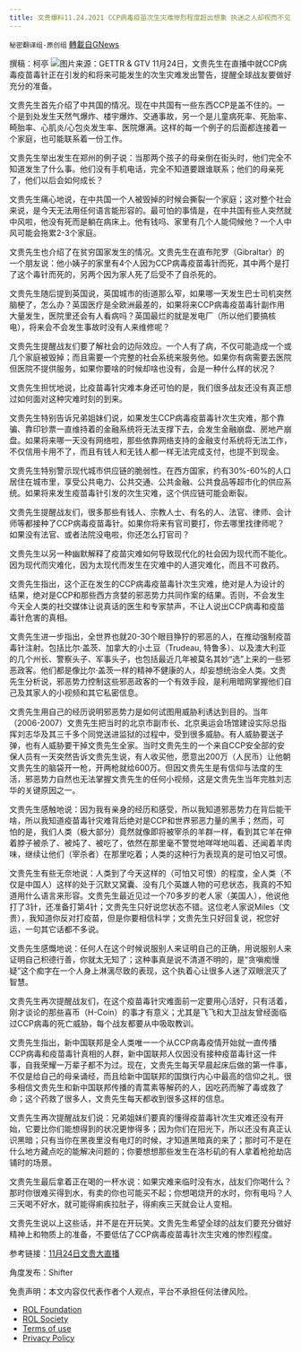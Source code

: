 ```yaml
---
title: 文贵爆料11.24.2021 CCP病毒疫苗次生灾难惨烈程度超出想象 执迷之人却视而不见
---
```

`秘密翻译组-原创组` [轉載自GNews](https://gnews.org/zh-hans/1697518/)

撰稿：柯亭
![](https://assets.gnews.org/wp-content/uploads/2021/11/WhatsApp-Image-2021-11-24-at-8.40.54-AM.jpeg)图片来源：GETTR & GTV
11月24日，文贵先生在直播中就CCP病毒疫苗毒针正在引发的和将来可能发生的次生灾难发出警告，提醒全球战友要做好充分的准备。

文贵先生首先介绍了中共国的情况。现在中共国有一些东西CCP是盖不住的。一个是到处发生天然气爆炸、楼宇爆炸、交通事故，另一个是儿童病死率、死胎率、畸胎率、心肌炎/心包炎发生率、医院爆满。这样的每一个例子的后面都连接着一个家庭，也可能联系着一份工作。

文贵先生举出发生在郑州的例子说：当那两个孩子的母亲倒在街头时，他们完全不知道发生了什么事。他们没有手机电话，完全不知道要跟谁联系；他们的母亲死了，他们以后会如何成长？

文贵先生痛心地说，在中共国一个人被毁掉的时候会撕裂一个家庭；这对整个社会来说，是今天无法用任何语言能形容的。最可怕的事情是，在中共国有些人突然就中风啦，他没有死而是躺在病床上。他有钱吗、家里有几个人能伺候他？一个人中风可能会拖累2-3个家庭。

文贵先生也介绍了在贫穷国家发生的情况。文贵先生在直布陀罗（Gibraltar）的一个朋友说：他小姨子的家里有4个人因为CCP病毒疫苗毒针而死，其中两个是打了这个毒针而死的，另两个因为家人死了后受不了自杀死的。

文贵先生随后提到英国说，英国城市的街道那么窄，如果哪一天发生巴士司机突然脑梗了，怎么办？英国医疗是全欧洲最差的，如果将来CCP病毒疫苗毒针副作用大量发生，医院里还会有人看病吗？英国最烂的就是发电厂（所以他们要搞核电），将来会不会发生事故时没有人来维修呢？

文贵先生提醒战友们要了解社会的边际效应。一个人有了病，不仅可能造成一个或几个家庭被毁掉；而且需要一个完整的社会系统来服务他。如果你有病需要去医院但医院不提供服务，如果你要啥的时候却啥也没有，会是一种什么样的状况？

文贵先生担忧地说，比疫苗毒针灾难本身还可怕的是，我们很多战友还没有真正想过如何面对这种灾难时刻的到来。

文贵先生特别告诉兄弟姐妹们说，如果发生CCP病毒疫苗毒针次生灾难，那个靠骗、靠印钞票一直维持着的金融系统将无法支撑下去，会发生金融崩盘、房地产崩盘。如果将来哪一天没有网络啦，那些依靠网络支持的金融支付系统将无法工作，不仅信用卡用不了，而且有钱人和无钱人都一样无法完成支付，也提不到现金。

文贵先生特别警示现代城市供应链的脆弱性。在西方国家，约有30%-60%的人口居住在城市里，享受公共电力、公共交通、公共金融、公共食品等超市化的供应系统。如果将来发生疫苗毒针引发的次生灾难，这个供应链可能会断裂。

文贵先生提醒战友们，很多那些有钱人、宗教人士、有名的人、法官、律师、会计师等都接种了CCP病毒疫苗毒针。如果你将来有官司要打，你去哪里找律师呢？如果没有法官、或者法院没电啦，你还怎么打官司？

文贵先生以另一种幽默解释了疫苗灾难如何导致现代化的社会因为现代而不能化。因为现代而灾难化，因为太现代而发生在灾难中的人道灾难化，而且不可救药。

文贵先生指出，这个正在发生的CCP病毒疫苗毒针次生灾难，绝对是人为设计的结果，绝对是CCP和那些西方贪婪的邪恶势力共同作案的结果。否则，不会发生今天全人类的社交媒体让说真话的医生和专家禁声，不让人说出CCP病毒和疫苗毒针危害的真相。

文贵先生进一步指出，全世界也就20-30个眼目狰狞的邪恶的人，在推动强制疫苗毒针注射。包括比尔·盖茨、加拿大的小土豆（Trudeau, 特鲁多）、以及澳大利亚的几个州长、警察头子、军事头子，也包括最近几年被莫名其妙“选”上来的一些邪恶政客。他们都是像比尔·盖茨一样的精神不健康的人，却妄想统治全人类。文贵先生分析说，邪恶势力控制这些邪恶政客的一个有效手段，是利用暗网掌握他们自己及其家人的小视频和其它私密信息。

文贵先生用自己的经历说明邪恶势力是如何试图用威胁利诱达到目的。当年（2006-2007）文贵先生把当时的北京市副市长、北京奥运会场馆建设实际总指挥刘志华及其三千多个同党送进监狱的过程中，受到很多威胁。有人威胁要送子弹，也有人威胁要干掉文贵先生全家。当时文贵先生的一个来自CCP安全部的安保人员有一天突然告诉文贵先生说，有人收买他，愿意出200万（人民币）让他朝文贵先生的脑袋开一枪，开两枪就给600万。但因文贵先生是有信仰与法度的生活，邪恶势力自然也无法掌握文贵先生的任何小视频，这是文贵先生当年完胜刘志华的关键原因之一。

文贵先生感触地说：因为我有亲身的经历和感受，所以我知道邪恶势力在背后能干啥，所以我知道疫苗毒针灾难背后绝对是CCP和世界邪恶力量的黑手；然而，可怕的是，我们人类（极大部分）竟然就像即将被宰杀的羊群一样，看到其它羊在伸着脖子被杀了、被炖了、被吃了，依然在那里毫不警觉地咩咩地叫着、还闻着羊肉味，继续让他们（宰杀者）在那里吃着；人类的这种行为表现真的是可怕又可恨。

文贵先生有些无奈地说：人类到了今天这样的（可怕又可恨）的程度，全人类（不仅是中国人）这样的处于沉默又窝囊、没有几个英雄人物的可悲状态，我真的不知道用什么语言来形容。文贵先生最近见过一个70多岁的老人家（美国人），他说他打了3针，还准备打第4针；文贵先生只好说您状态不错。这位老人家说Miles（文贵），我知道你反对打疫苗，但是你要相信科学；文贵先生只好回复说，祝您好运，一句其它话都不多说。

文贵先生感慨地说：任何人在这个时候说服别人来证明自己的正确，用说服别人来证明自己积德行善，你就太无知了；这种事真是说不清道不明的，是“贪嗔痴慢疑”这个痴字在一个人身上淋漓尽致的表现，这个执着心让很多人迷了双眼泯灭了智慧。

文贵先生再次提醒战友们，在这个疫苗毒针灾难面前一定要用心活好，只有活着，刚才谈论的那些喜币（H-Coin）的事才有意义；尤其是飞飞和大卫战友曾经面临过CCP病毒的死亡威胁，每个战友都要从中吸取教训。

文贵先生指出，新中国联邦是全人类唯一一个从CCP病毒疫情开始就一直传播CCP病毒和疫苗毒针真相的人群，新中国联邦人仅因没有接种疫苗毒针这一件事，自我荣耀一万辈子都不为过。现在，文贵先生每天早晨起床后做的第一件事，不仅是给自己的母亲诵经，而且给新中国联邦的国旗行内心中最高的信仰之礼。很多相信文贵先生和新中国联邦传播的青蒿素等解药的人，因吃药而解了毒或救了命；这个药救了很多人，文贵先生每天都收到很多这样的信息。

文贵先生再次提醒战友们说：兄弟姐妹们要真的懂得疫苗毒针次生灾难还没有开始，它要比你们能想得到的状况更惨得多；因为你们在阳光下，所以还没有真正认识黑暗；只有当你在黑夜里没有电灯的时候，才知道黑暗真的来了；那时可不是在什么地方藏点吃的能解决问题的；你要想想那些发生在洛杉矶的有人拿着枪抢劫店铺时的场景。

文贵先生最后拿着正在喝的一杯水说：如果灾难来临时没有水，战友们你喝什么？那时你很难买得到水，有卖的你也可能买不起；你想喝烧开的水时，你有电吗？人三天喝不好水，就可能得痢疾拉肚子，得痢疾三天就会让人变相。

文贵先生说以上这些话，并不是在开玩笑。文贵先生希望全球的战友们要充分做好精神上和物质上的准备，不要低估了CCP病毒疫苗毒针次生灾难的惨烈程度。

参考链接：[11月24日文贵大直播](https://gtv.org/video/id=619e389338f84e66c64ec66b)

角度发布：Shifter

 

免责声明：本文内容仅代表作者个人观点，平台不承担任何法律风险。

- [ROL Foundation](https://rolfoundation.org/)
- [ROL Society](https://rolsociety.org/)
- [Terms of use](https://gnews.org/terms-of-use-3/)
- [Privacy Policy](https://gnews.org/privacy-policy/)
